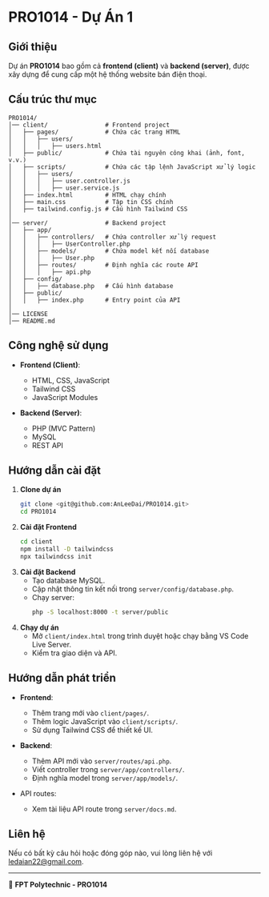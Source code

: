 # PRO1014 - Dự Án 1

## Giới thiệu
Dự án **PRO1014** bao gồm cả **frontend (client)** và **backend (server)**, được xây dựng để cung cấp một hệ thống website bán điện thoại.

## Cấu trúc thư mục
```plaintext
PRO1014/
│── client/                # Frontend project
│   ├── pages/             # Chứa các trang HTML
│   │   ├── users/
│   │   │   ├── users.html
│   ├── public/            # Chứa tài nguyên công khai (ảnh, font, v.v.)
│   ├── scripts/           # Chứa các tập lệnh JavaScript xử lý logic
│   │   ├── users/
│   │   │   ├── user.controller.js
│   │   │   ├── user.service.js
│   ├── index.html         # HTML chạy chính
│   ├── main.css           # Tập tin CSS chính
│   ├── tailwind.config.js # Cấu hình Tailwind CSS
│
│── server/                # Backend project
│   ├── app/
│   │   ├── controllers/   # Chứa controller xử lý request
│   │   │   ├── UserController.php
│   │   ├── models/        # Chứa model kết nối database
│   │   │   ├── User.php
│   │   ├── routes/        # Định nghĩa các route API
│   │   │   ├── api.php
│   ├── config/
│   │   ├── database.php   # Cấu hình database
│   ├── public/
│   │   ├── index.php      # Entry point của API
│
│── LICENSE
│── README.md
```

## Công nghệ sử dụng
- **Frontend (Client)**:
    - HTML, CSS, JavaScript
    - Tailwind CSS
    - JavaScript Modules

- **Backend (Server)**:
    - PHP (MVC Pattern)
    - MySQL
    - REST API

## Hướng dẫn cài đặt

1. **Clone dự án**
   ```sh
   git clone <git@github.com:AnLeeDai/PRO1014.git>
   cd PRO1014
   ```
2. **Cài đặt Frontend**
   ```sh
   cd client
   npm install -D tailwindcss
   npx tailwindcss init
   ```
3. **Cài đặt Backend**
    - Tạo database MySQL.
    - Cập nhật thông tin kết nối trong `server/config/database.php`.
    - Chạy server:
      ```sh
      php -S localhost:8000 -t server/public
      ```
4. **Chạy dự án**
    - Mở `client/index.html` trong trình duyệt hoặc chạy bằng VS Code Live Server.
    - Kiểm tra giao diện và API.

## Hướng dẫn phát triển
- **Frontend**:
    - Thêm trang mới vào `client/pages/`.
    - Thêm logic JavaScript vào `client/scripts/`.
    - Sử dụng Tailwind CSS để thiết kế UI.

- **Backend**:
    - Thêm API mới vào `server/routes/api.php`.
    - Viết controller trong `server/app/controllers/`.
    - Định nghĩa model trong `server/app/models/`.
- API routes:
   - Xem tài liệu API route trong `server/docs.md`.

## Liên hệ
Nếu có bất kỳ câu hỏi hoặc đóng góp nào, vui lòng liên hệ với ledaian22@gmail.com.

---
📌 **FPT Polytechnic - PRO1014**
